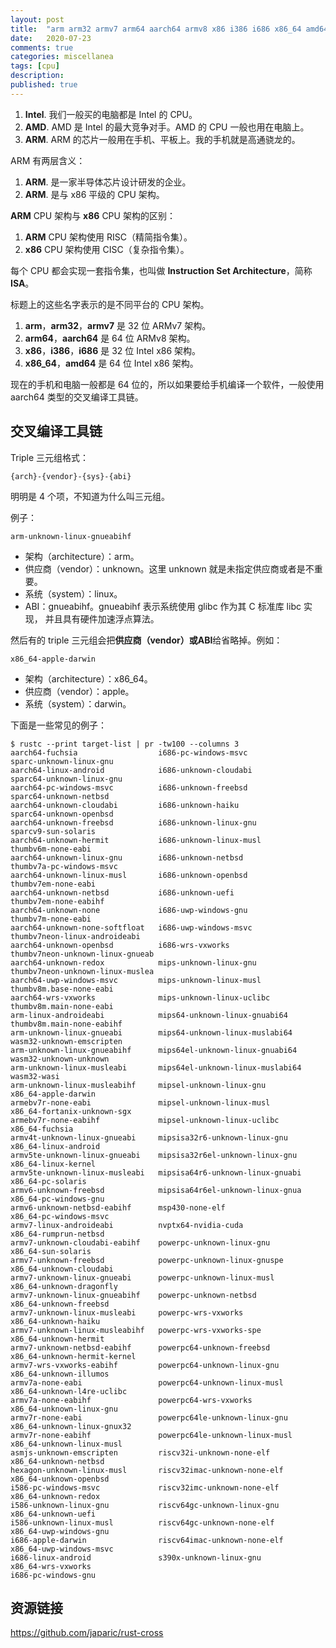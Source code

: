 ```yaml
---
layout: post
title:  "arm arm32 armv7 arm64 aarch64 armv8 x86 i386 i686 x86_64 amd64"
date:   2020-07-23
comments: true
categories: miscellanea
tags: [cpu]
description:
published: true
---
```


1. **Intel**. 我们一般买的电脑都是 Intel 的 CPU。
2. **AMD**. AMD 是 Intel 的最大竞争对手。AMD 的 CPU 一般也用在电脑上。
3. **ARM**. ARM 的芯片一般用在手机、平板上。我的手机就是高通骁龙的。

ARM 有两层含义：

1. **ARM**. 是一家半导体芯片设计研发的企业。
2. **ARM**. 是与 x86 平级的 CPU 架构。

**ARM** CPU 架构与 **x86** CPU 架构的区别：

1. **ARM** CPU 架构使用 RISC（精简指令集）。
2. **x86** CPU 架构使用 CISC（复杂指令集）。

每个 CPU 都会实现一套指令集，也叫做 **Instruction Set Architecture**，简称 **ISA**。

标题上的这些名字表示的是不同平台的 CPU 架构。

1. **arm**，**arm32**，**armv7** 是 32 位 ARMv7 架构。
2. **arm64**，**aarch64** 是 64 位 ARMv8 架构。
3. **x86**，**i386**，**i686** 是 32 位 Intel x86 架构。
4. **x86_64**，**amd64** 是 64 位 Intel x86 架构。

现在的手机和电脑一般都是 64 位的，所以如果要给手机编译一个软件，一般使用 aarch64 类型的交叉编译工具链。

## 交叉编译工具链

Triple 三元组格式：

```
{arch}-{vendor}-{sys}-{abi}
```

明明是 4 个项，不知道为什么叫三元组。

例子：

```
arm-unknown-linux-gnueabihf
```

- 架构（architecture）：arm。
- 供应商（vendor）：unknown。这里 unknown 就是未指定供应商或者是不重要。
- 系统（system）：linux。
- ABI：gnueabihf。gnueabihf 表示系统使用 glibc 作为其 C 标准库 libc 实现，
    并且具有硬件加速浮点算法。

然后有的 triple 三元组会把**供应商（vendor）**或**ABI**给省略掉。例如：

```
x86_64-apple-darwin
```

- 架构（architecture）：x86_64。
- 供应商（vendor）：apple。
- 系统（system）：darwin。

下面是一些常见的例子：

```
$ rustc --print target-list | pr -tw100 --columns 3
aarch64-fuchsia                  i686-pc-windows-msvc             sparc-unknown-linux-gnu
aarch64-linux-android            i686-unknown-cloudabi            sparc64-unknown-linux-gnu
aarch64-pc-windows-msvc          i686-unknown-freebsd             sparc64-unknown-netbsd
aarch64-unknown-cloudabi         i686-unknown-haiku               sparc64-unknown-openbsd
aarch64-unknown-freebsd          i686-unknown-linux-gnu           sparcv9-sun-solaris
aarch64-unknown-hermit           i686-unknown-linux-musl          thumbv6m-none-eabi
aarch64-unknown-linux-gnu        i686-unknown-netbsd              thumbv7a-pc-windows-msvc
aarch64-unknown-linux-musl       i686-unknown-openbsd             thumbv7em-none-eabi
aarch64-unknown-netbsd           i686-unknown-uefi                thumbv7em-none-eabihf
aarch64-unknown-none             i686-uwp-windows-gnu             thumbv7m-none-eabi
aarch64-unknown-none-softfloat   i686-uwp-windows-msvc            thumbv7neon-linux-androideabi
aarch64-unknown-openbsd          i686-wrs-vxworks                 thumbv7neon-unknown-linux-gnueab
aarch64-unknown-redox            mips-unknown-linux-gnu           thumbv7neon-unknown-linux-muslea
aarch64-uwp-windows-msvc         mips-unknown-linux-musl          thumbv8m.base-none-eabi
aarch64-wrs-vxworks              mips-unknown-linux-uclibc        thumbv8m.main-none-eabi
arm-linux-androideabi            mips64-unknown-linux-gnuabi64    thumbv8m.main-none-eabihf
arm-unknown-linux-gnueabi        mips64-unknown-linux-muslabi64   wasm32-unknown-emscripten
arm-unknown-linux-gnueabihf      mips64el-unknown-linux-gnuabi64  wasm32-unknown-unknown
arm-unknown-linux-musleabi       mips64el-unknown-linux-muslabi64 wasm32-wasi
arm-unknown-linux-musleabihf     mipsel-unknown-linux-gnu         x86_64-apple-darwin
armebv7r-none-eabi               mipsel-unknown-linux-musl        x86_64-fortanix-unknown-sgx
armebv7r-none-eabihf             mipsel-unknown-linux-uclibc      x86_64-fuchsia
armv4t-unknown-linux-gnueabi     mipsisa32r6-unknown-linux-gnu    x86_64-linux-android
armv5te-unknown-linux-gnueabi    mipsisa32r6el-unknown-linux-gnu  x86_64-linux-kernel
armv5te-unknown-linux-musleabi   mipsisa64r6-unknown-linux-gnuabi x86_64-pc-solaris
armv6-unknown-freebsd            mipsisa64r6el-unknown-linux-gnua x86_64-pc-windows-gnu
armv6-unknown-netbsd-eabihf      msp430-none-elf                  x86_64-pc-windows-msvc
armv7-linux-androideabi          nvptx64-nvidia-cuda              x86_64-rumprun-netbsd
armv7-unknown-cloudabi-eabihf    powerpc-unknown-linux-gnu        x86_64-sun-solaris
armv7-unknown-freebsd            powerpc-unknown-linux-gnuspe     x86_64-unknown-cloudabi
armv7-unknown-linux-gnueabi      powerpc-unknown-linux-musl       x86_64-unknown-dragonfly
armv7-unknown-linux-gnueabihf    powerpc-unknown-netbsd           x86_64-unknown-freebsd
armv7-unknown-linux-musleabi     powerpc-wrs-vxworks              x86_64-unknown-haiku
armv7-unknown-linux-musleabihf   powerpc-wrs-vxworks-spe          x86_64-unknown-hermit
armv7-unknown-netbsd-eabihf      powerpc64-unknown-freebsd        x86_64-unknown-hermit-kernel
armv7-wrs-vxworks-eabihf         powerpc64-unknown-linux-gnu      x86_64-unknown-illumos
armv7a-none-eabi                 powerpc64-unknown-linux-musl     x86_64-unknown-l4re-uclibc
armv7a-none-eabihf               powerpc64-wrs-vxworks            x86_64-unknown-linux-gnu
armv7r-none-eabi                 powerpc64le-unknown-linux-gnu    x86_64-unknown-linux-gnux32
armv7r-none-eabihf               powerpc64le-unknown-linux-musl   x86_64-unknown-linux-musl
asmjs-unknown-emscripten         riscv32i-unknown-none-elf        x86_64-unknown-netbsd
hexagon-unknown-linux-musl       riscv32imac-unknown-none-elf     x86_64-unknown-openbsd
i586-pc-windows-msvc             riscv32imc-unknown-none-elf      x86_64-unknown-redox
i586-unknown-linux-gnu           riscv64gc-unknown-linux-gnu      x86_64-unknown-uefi
i586-unknown-linux-musl          riscv64gc-unknown-none-elf       x86_64-uwp-windows-gnu
i686-apple-darwin                riscv64imac-unknown-none-elf     x86_64-uwp-windows-msvc
i686-linux-android               s390x-unknown-linux-gnu          x86_64-wrs-vxworks
i686-pc-windows-gnu
```

## 资源链接

https://github.com/japaric/rust-cross
